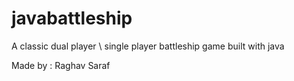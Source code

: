 # javabattleship

A classic dual player \ single player battleship game built with java

Made by : Raghav Saraf

